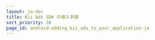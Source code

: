 ```yaml
---
layout: ja-doc
title: Kii Ads SDK の導入手順
sort_priority: 30
page_id: android-adding_kii_ads_to_your_application-ja
---
```

